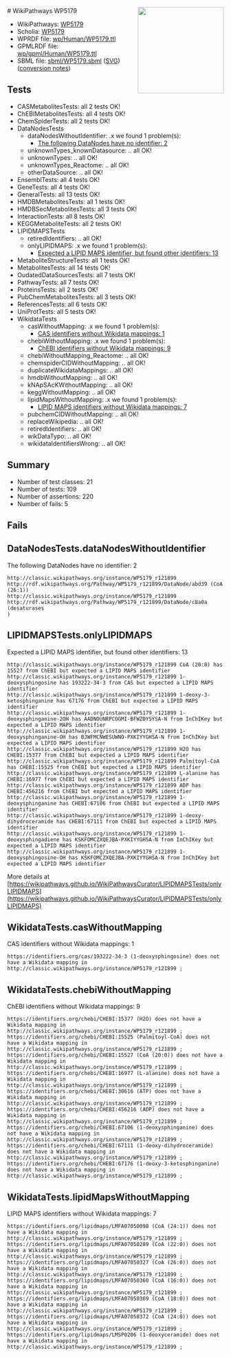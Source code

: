 <img style="float: right; width: 200px" src="../logo.png" />
# WikiPathways WP5179

* WikiPathways: [WP5179](https://identifiers.org/wikipathways:WP5179)
* Scholia: [WP5179](https://scholia.toolforge.org/wikipathways/WP5179)
* WPRDF file: [wp/Human/WP5179.ttl](../wp/Human/WP5179.ttl)
* GPMLRDF file: [wp/gpml/Human/WP5179.ttl](../wp/gpml/Human/WP5179.ttl)
* SBML file: [sbml/WP5179.sbml](../sbml/WP5179.sbml) ([SVG](../sbml/WP5179.svg)) ([conversion notes](../sbml/WP5179.txt))

## Tests
* CASMetabolitesTests: all 2 tests OK!
* ChEBIMetabolitesTests: all 4 tests OK!
* ChemSpiderTests: all 2 tests OK!
* DataNodesTests
    * dataNodesWithoutIdentifier: .x we found 1 problem(s):
        * [The following DataNodes have no identifier: 2](#d2d32fa1)
    * unknownTypes_knownDatasource: .. all OK!
    * unknownTypes: .. all OK!
    * unknownTypes_Reactome: .. all OK!
    * otherDataSource: .. all OK!
* EnsemblTests: all 4 tests OK!
* GeneTests: all 4 tests OK!
* GeneralTests: all 13 tests OK!
* HMDBMetabolitesTests: all 1 tests OK!
* HMDBSecMetabolitesTests: all 3 tests OK!
* InteractionTests: all 8 tests OK!
* KEGGMetaboliteTests: all 2 tests OK!
* LIPIDMAPSTests
    * retiredIdentifiers: .. all OK!
    * onlyLIPIDMAPS: .x we found 1 problem(s):
        * [Expected a LIPID MAPS identifier, but found other identifiers: 13](#d0bfb67b)
* MetaboliteStructureTests: all 1 tests OK!
* MetabolitesTests: all 14 tests OK!
* OudatedDataSourcesTests: all 7 tests OK!
* PathwayTests: all 7 tests OK!
* ProteinsTests: all 2 tests OK!
* PubChemMetabolitesTests: all 3 tests OK!
* ReferencesTests: all 6 tests OK!
* UniProtTests: all 5 tests OK!
* WikidataTests
    * casWithoutMapping: .x we found 1 problem(s):
        * [CAS identifiers without Wikidata mappings: 1](#c091d2ad)
    * chebiWithoutMapping: .x we found 1 problem(s):
        * [ChEBI identifiers without Wikidata mappings: 9](#a8d554d5)
    * chebiWithoutMapping_Reactome: .. all OK!
    * chemspiderCIDWithoutMapping: .. all OK!
    * duplicateWikidataMappings: .. all OK!
    * hmdbWithoutMapping: .. all OK!
    * kNApSAcKWithoutMapping: .. all OK!
    * keggWithoutMapping: .. all OK!
    * lipidMapsWithoutMapping: .x we found 1 problem(s):
        * [LIPID MAPS identifiers without Wikidata mappings: 7](#7dfdfb47)
    * pubchemCIDWithoutMapping: .. all OK!
    * replaceWikipedia: .. all OK!
    * retiredIdentifiers: .. all OK!
    * wikDataTypo: .. all OK!
    * wikidataIdentifiersWrong: .. all OK!


## Summary

* Number of test classes: 21
* Number of tests: 109
* Number of assertions: 220
* Number of fails: 5

## Fails

<a name="d2d32fa1" />

## DataNodesTests.dataNodesWithoutIdentifier

The following DataNodes have no identifier: 2
```
http://classic.wikipathways.org/instance/WP5179_r121899 http://rdf.wikipathways.org/Pathway/WP5179_r121899/DataNode/abd39 (CoA (26:1))
http://classic.wikipathways.org/instance/WP5179_r121899 http://rdf.wikipathways.org/Pathway/WP5179_r121899/DataNode/c8a0a (desaturases 
)
```

<a name="d0bfb67b" />

## LIPIDMAPSTests.onlyLIPIDMAPS

Expected a LIPID MAPS identifier, but found other identifiers: 13
```
http://classic.wikipathways.org/instance/WP5179_r121899 CoA (20:0) has 15527 from ChEBI but expected a LIPID MAPS identifier
http://classic.wikipathways.org/instance/WP5179_r121899 1-deoxysphingosine has 193222-34-3 from CAS but expected a LIPID MAPS identifier
http://classic.wikipathways.org/instance/WP5179_r121899 1-deoxy-3-ketosphinganine has 67176 from ChEBI but expected a LIPID MAPS identifier
http://classic.wikipathways.org/instance/WP5179_r121899 1-deoxysphinganine-2OH has AADNOUNRPCOGMI-BFWZDYSYSA-N from InChIKey but expected a LIPID MAPS identifier
http://classic.wikipathways.org/instance/WP5179_r121899 1-deoxysphinganine-OH has BJWFMCNWESUWNO-PXKIYYGHSA-N from InChIKey but expected a LIPID MAPS identifier
http://classic.wikipathways.org/instance/WP5179_r121899 H2O has CHEBI:15377 from ChEBI but expected a LIPID MAPS identifier
http://classic.wikipathways.org/instance/WP5179_r121899 Palmitoyl-CoA has CHEBI:15525 from ChEBI but expected a LIPID MAPS identifier
http://classic.wikipathways.org/instance/WP5179_r121899 L-alanine has CHEBI:16977 from ChEBI but expected a LIPID MAPS identifier
http://classic.wikipathways.org/instance/WP5179_r121899 ADP has CHEBI:456216 from ChEBI but expected a LIPID MAPS identifier
http://classic.wikipathways.org/instance/WP5179_r121899 1-deoxysphinganine has CHEBI:67106 from ChEBI but expected a LIPID MAPS identifier
http://classic.wikipathways.org/instance/WP5179_r121899 1-deoxy-dihydroceramide has CHEBI:67111 from ChEBI but expected a LIPID MAPS identifier
http://classic.wikipathways.org/instance/WP5179_r121899 1-deoxysphingadiene has KSKFOMCZXQEJBA-PXKIYYGHSA-N from InChIKey but expected a LIPID MAPS identifier
http://classic.wikipathways.org/instance/WP5179_r121899 1-deoxysphingosine-OH has KSKFOMCZXQEJBA-PXKIYYGHSA-N from InChIKey but expected a LIPID MAPS identifier
```

More details at [https://wikipathways.github.io/WikiPathwaysCurator/LIPIDMAPSTests/onlyLIPIDMAPS](https://wikipathways.github.io/WikiPathwaysCurator/LIPIDMAPSTests/onlyLIPIDMAPS)

<a name="c091d2ad" />

## WikidataTests.casWithoutMapping

CAS identifiers without Wikidata mappings: 1
```
https://identifiers.org/cas/193222-34-3 (1-deoxysphingosine) does not have a Wikidata mapping in http://classic.wikipathways.org/instance/WP5179_r121899 ; 
```

<a name="a8d554d5" />

## WikidataTests.chebiWithoutMapping

ChEBI identifiers without Wikidata mappings: 9
```
https://identifiers.org/chebi/CHEBI:15377 (H2O) does not have a Wikidata mapping in http://classic.wikipathways.org/instance/WP5179_r121899 ; 
https://identifiers.org/chebi/CHEBI:15525 (Palmitoyl-CoA) does not have a Wikidata mapping in http://classic.wikipathways.org/instance/WP5179_r121899 ; 
https://identifiers.org/chebi/CHEBI:15527 (CoA (20:0)) does not have a Wikidata mapping in http://classic.wikipathways.org/instance/WP5179_r121899 ; 
https://identifiers.org/chebi/CHEBI:16977 (L-alanine) does not have a Wikidata mapping in http://classic.wikipathways.org/instance/WP5179_r121899 ; 
https://identifiers.org/chebi/CHEBI:30616 (ATP) does not have a Wikidata mapping in http://classic.wikipathways.org/instance/WP5179_r121899 ; 
https://identifiers.org/chebi/CHEBI:456216 (ADP) does not have a Wikidata mapping in http://classic.wikipathways.org/instance/WP5179_r121899 ; 
https://identifiers.org/chebi/CHEBI:67106 (1-deoxysphinganine) does not have a Wikidata mapping in http://classic.wikipathways.org/instance/WP5179_r121899 ; 
https://identifiers.org/chebi/CHEBI:67111 (1-deoxy-dihydroceramide) does not have a Wikidata mapping in http://classic.wikipathways.org/instance/WP5179_r121899 ; 
https://identifiers.org/chebi/CHEBI:67176 (1-deoxy-3-ketosphinganine) does not have a Wikidata mapping in http://classic.wikipathways.org/instance/WP5179_r121899 ; 
```

<a name="7dfdfb47" />

## WikidataTests.lipidMapsWithoutMapping

LIPID MAPS identifiers without Wikidata mappings: 7
```
https://identifiers.org/lipidmaps/LMFA07050098 (CoA (24:1)) does not have a Wikidata mapping in http://classic.wikipathways.org/instance/WP5179_r121899 ; 
https://identifiers.org/lipidmaps/LMFA07050289 (CoA (22:0)) does not have a Wikidata mapping in http://classic.wikipathways.org/instance/WP5179_r121899 ; 
https://identifiers.org/lipidmaps/LMFA07050327 (CoA (26:0)) does not have a Wikidata mapping in http://classic.wikipathways.org/instance/WP5179_r121899 ; 
https://identifiers.org/lipidmaps/LMFA07050360 (CoA (16:0)) does not have a Wikidata mapping in http://classic.wikipathways.org/instance/WP5179_r121899 ; 
https://identifiers.org/lipidmaps/LMFA07050369 (CoA (18:0)) does not have a Wikidata mapping in http://classic.wikipathways.org/instance/WP5179_r121899 ; 
https://identifiers.org/lipidmaps/LMFA07050372 (CoA (24:0)) does not have a Wikidata mapping in http://classic.wikipathways.org/instance/WP5179_r121899 ; 
https://identifiers.org/lipidmaps/LMSP0206 (1-deoxyceramide) does not have a Wikidata mapping in http://classic.wikipathways.org/instance/WP5179_r121899 ; 
```


